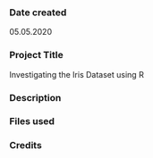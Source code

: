 ### Date created
05.05.2020

### Project Title
Investigating the Iris Dataset using R

### Description

### Files used

### Credits
